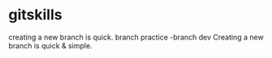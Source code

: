 # gitskills
creating a new branch is quick.
branch practice -branch dev
Creating a new branch is quick & simple.